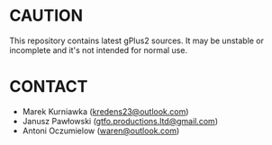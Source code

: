 # CAUTION #

This repository contains latest gPlus2 sources. It may be unstable or incomplete and it's not intended for normal use.

# CONTACT #
* Marek Kurniawka (kredens23@outlook.com)
* Janusz Pawłowski (gtfo.productions.ltd@gmail.com)
* Antoni Oczumielow (waren@outlook.com)